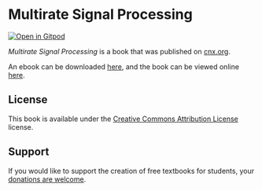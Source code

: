# Multirate Signal Processing

[![Open in Gitpod](https://gitpod.io/button/open-in-gitpod.svg)](https://gitpod.io/from-referrer/)

_Multirate Signal Processing_ is a book that was published on [cnx.org](https://cnx.org/).

An ebook can be downloaded [here](https://github.com/cnx-user-books/cnxbook-multirate-signal-processing/releases/latest), and the book can be viewed online [here](https://github.com/cnx-user-books/cnxbook-multirate-signal-processing/releases/latest).

## License
This book is available under the [Creative Commons Attribution License](./LICENSE) license.

## Support
If you would like to support the creation of free textbooks for students, your [donations are welcome](https://riceconnect.rice.edu/donation/support-openstax-banner).
